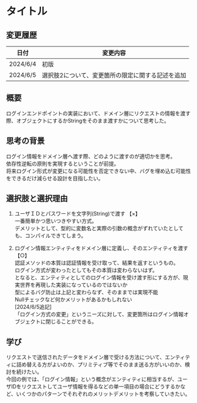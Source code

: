 # タイトル
## 変更履歴
| 日付 | 変更内容 |
| ---- | ---- |
| 2024/6/4 | 初版 |
| 2024/6/5 | 選択肢2について、変更箇所の限定に関する記述を追加 |
## 概要
ログインエンドポイントの実装において、ドメイン層にリクエストの情報を渡す際、オブジェクトにするかStringをそのまま渡すかについて思考した。

## 思考の背景
ログイン情報をドメイン層へ渡す際、どのように渡すのが適切かを思考。  
依存性逆転の原則を実現するということが前提。  
将来ログイン形式が変更になる可能性を否定できない中、バグを埋め込む可能性をできるだけ減らせる設計を目指したい。


## 選択肢と選択理由
1. ユーザＩＤとパスワードを文字列(String)で渡す 【×】  
一番簡単かつ思いつきやすい方式。   
デメリットとして、型的に変数名と実際の引数の概念がずれていたとしても、コンパイルできてしまう。  

1. ログイン情報エンティティをドメイン層に定義し、そのエンティティを渡す 【○】  
認証メソッドの本質は認証情報を受け取って、結果を返すというもの。  
ログイン方式が変わったとしてもその本質は変わらないはず。  
となると、エンティティとしてのログイン情報を受け渡す形にする方が、現実世界を再現した実装になっているのではないか  
型によるバグ防止は上記と変わらなず、そのままでは実現不能  
Nullチェックなど何かメリットがあるかもしれない  
[2024/6/5追記]  
「ログイン方式の変更」というニーズに対して、変更箇所はログイン情報オブジェクトに閉じることができる。  

## 学び
リクエストで送信されたデータをドメイン層で受ける方法について、エンティティに詰め替える方がよいのか、プリミティブ等でそのまま送る方がいいのか、検討を続けたい。  
今回の例では、「ログイン情報」という概念がエンティティに相当するが、ユーザIDをリクエストしてユーザ情報を得るなどの単一項目の場合にどうするかなど、いくつかのパターンでそれぞれのメリットデメリットを考察していきたい。  